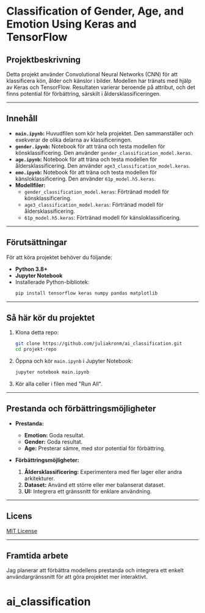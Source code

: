 # Classification of Gender, Age, and Emotion Using Keras and TensorFlow

## Projektbeskrivning

Detta projekt använder Convolutional Neural Networks (CNN) för att klassificera kön, ålder och känslor i bilder. Modellen har tränats med hjälp av Keras och TensorFlow. Resultaten varierar beroende på attribut, och det finns potential för förbättring, särskilt i åldersklassificeringen.

---

## Innehåll

- **`main.ipynb`:** Huvudfilen som kör hela projektet. Den sammanställer och exekverar de olika delarna av klassificeringen.
- **`gender.ipynb`:** Notebook för att träna och testa modellen för könsklassificering. Den använder `gender_classification_model.keras`.
- **`age.ipynb`:** Notebook för att träna och testa modellen för åldersklassificering. Den använder `age3_classification_model.keras`.
- **`emo.ipynb`:** Notebook för att träna och testa modellen för känsloklassificering. Den använder `61p_model.h5.keras`.
- **Modellfiler:**
  - `gender_classification_model.keras`: Förtränad modell för könsklassificering.
  - `age3_classification_model.keras`: Förtränad modell för åldersklassificering.
  - `61p_model.h5.keras`: Förtränad modell för känsloklassificering.

---

## Förutsättningar

För att köra projektet behöver du följande:

- **Python 3.8+**
- **Jupyter Notebook**
- Installerade Python-bibliotek:
  ```bash
  pip install tensorflow keras numpy pandas matplotlib
  ```

---

## Så här kör du projektet

1. Klona detta repo:
   ```bash
   git clone https://github.com/juliakronm/ai_classification.git
   cd projekt-repo
   ```
2. Öppna och kör `main.ipynb` i Jupyter Notebook:
   ```bash
   jupyter notebook main.ipynb
   ```
3. Kör alla celler i filen med "Run All".

---

## Prestanda och förbättringsmöjligheter

- **Prestanda:**

  - **Emotion:** Goda resultat.
  - **Gender:** Goda resultat.
  - **Age:** Presterar sämre, med stor potential för förbättring.

- **Förbättringsmöjligheter:**

  1. **Åldersklassificering:** Experimentera med fler lager eller andra arkitekturer.
  2. **Dataset:** Använd ett större eller mer balanserat dataset.
  3. **UI:** Integrera ett gränssnitt för enklare användning.

---

## Licens

[MIT License](LICENSE)

---

## Framtida arbete

Jag planerar att förbättra modellens prestanda och integrera ett enkelt användargränssnitt för att göra projektet mer interaktivt.

# ai_classification
